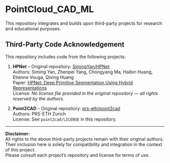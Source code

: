 # PointCloud_CAD_ML

This repository integrates and builds upon third-party projects for research and educational purposes.

## Third-Party Code Acknowledgement

This repository includes code from the following projects:

1. **HPNet** – Original repository: [SimingYan/HPNet](https://github.com/SimingYan/HPNet)  
   Authors: Siming Yan, Zhenpei Yang, Chongyang Ma, Haibin Huang, Etienne Vouga, Qixing Huang  
   Paper: [HPNet: Deep Primitive Segmentation Using Hybrid Representations](https://arxiv.org/abs/2105.10620)  
   License: *No license file provided in the original repository — all rights reserved by the authors.*

2. **Point2CAD** – Original repository: [prs-eth/point2cad](https://github.com/prs-eth/point2cad)  
   Authors: PRS-ETH Zurich  
   License: See `point2cad/LICENSE` in this repository.

---

**Disclaimer:**  
All rights to the above third-party projects remain with their original authors.  
Their inclusion here is solely for compatibility and integration in the context of this project.  
Please consult each project’s repository and license for terms of use.
